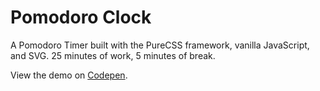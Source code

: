 # Pomodoro Clock

A Pomodoro Timer built with the PureCSS framework, vanilla JavaScript, and SVG. 25 minutes of work, 5 minutes of break. 

View the demo on [Codepen]().